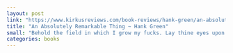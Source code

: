 ```yaml
---
layout: post
link: "https://www.kirkusreviews.com/book-reviews/hank-green/an-absolutely-remarkable-thing/"
title: "An Absolutely Remarkable Thing ~ Hank Green"
small: "Behold the field in which I grow my fucks. Lay thine eyes upon it and see that it is barren."
categories: books
---
```


